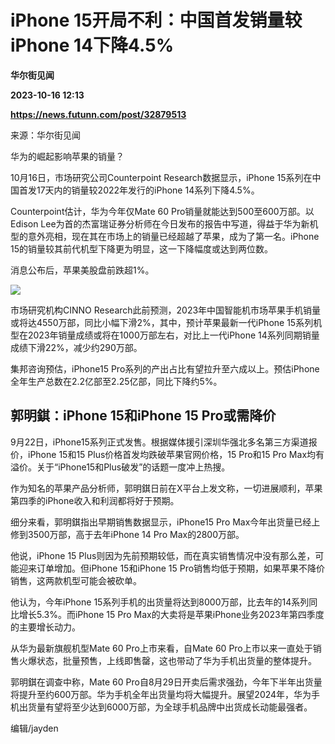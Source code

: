 # iPhone 15开局不利：中国首发销量较iPhone 14下降4.5%
**华尔街见闻**

**2023-10-16 12:13**

**https://news.futunn.com/post/32879513**

来源：华尔街见闻

华为的崛起影响苹果的销量？

10月16日，市场研究公司Counterpoint Research数据显示，iPhone 15系列在中国首发17天内的销量较2022年发行的iPhone 14系列下降4.5%。

Counterpoint估计，华为今年仅Mate 60 Pro销量就能达到500至600万部。以Edison Lee为首的杰富瑞证券分析师在今日发布的报告中写道，得益于华为新机型的意外亮相，现在其在市场上的销量已经超越了苹果，成为了第一名。iPhone 15的销量较其前代机型下降更为明显，这一下降幅度或达到两位数。

消息公布后，苹果美股盘前跌超1%。

![](https://postimg.futunn.com/16974541580045962657926.jpeg)

市场研究机构CINNO Research此前预测，2023年中国智能机市场苹果手机销量或将达4550万部，同比小幅下滑2%，其中，预计苹果最新一代iPhone 15系列机型在2023年销量成绩或将在1000万部左右，对比上一代iPhone 14系列同期销量成绩下滑22%，减少约290万部。

集邦咨询预估，iPhone15 Pro系列的产出占比有望拉升至六成以上。预估iPhone全年生产总数在2.2亿部至2.25亿部，同比下降约5%。

郭明錤：iPhone 15和iPhone 15 Pro或需降价
-------------------------------

9月22日，iPhone15系列正式发售。根据媒体援引深圳华强北多名第三方渠道报价，iPhone 15和15 Plus价格首发均跌破苹果官网价格，15 Pro和15 Pro Max均有溢价。关于“iPhone15和Plus破发”的话题一度冲上热搜。

作为知名的苹果产品分析师，郭明錤日前在X平台上发文称，一切进展顺利，苹果第四季的iPhone收入和利润都将好于预期。

细分来看，郭明錤指出早期销售数据显示，iPhone15 Pro Max今年出货量已经上修到3500万部，高于去年iPhone 14 Pro Max的2800万部。

他说，iPhone 15 Plus则因为先前预期较低，而在真实销售情况中没有那么差，可能迎来订单增加。但iPhone 15和iPhone 15 Pro销售均低于预期，如果苹果不降价销售，这两款机型可能会被砍单。

他认为，今年iPhone 15系列手机的出货量将达到8000万部，比去年的14系列同比增长5.3%。而iPhone 15 Pro Max的大卖将是苹果iPhone业务2023年第四季度的主要增长动力。

从华为最新旗舰机型Mate 60 Pro上市来看，自Mate 60 Pro上市以来一直处于销售火爆状态，批量预售，上线即售罄，这也带动了华为手机出货量的整体提升。

郭明錤在调查中称，Mate 60 Pro自8月29日开卖后需求强劲，今年下半年出货量将提升至约600万部。华为手机全年出货量均将大幅提升。展望2024年，华为手机出货量有望将至少达到6000万部，为全球手机品牌中出货成长动能最强者。

编辑/jayden